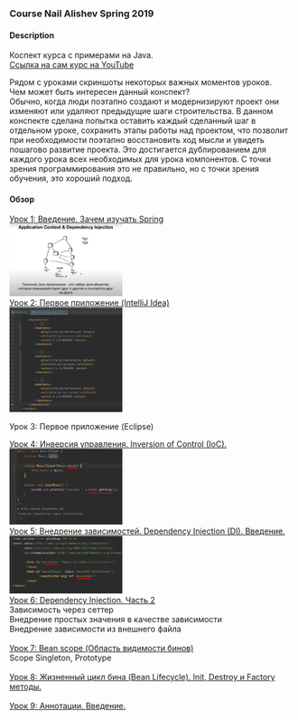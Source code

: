 ### Course Nail Alishev Spring 2019


#### Description
Коспект курса с примерами на Java. <br>
<a href="https://www.youtube.com/watch?v=5ePo08sqcpk&list=PLAma_mKffTOR5o0WNHnY0mTjKxnCgSXrZ">
Ссылка на сам курс на YouTube</a><br>

Рядом с уроками скриншоты некоторых важных моментов уроков.<br>
Чем может быть интересен данный конспект?<br>
Обычно, когда люди поэтапно создают и модернизируют проект они 
изменяют или удаляют предыдущие шаги строительства. В данном конспекте 
сделана попытка оставить каждый сделанный шаг в отдельном уроке, 
сохранить этапы работы над проектом, что позволит при необходимости 
поэтапно восстановить ход мысли и увидеть пошагово развитие проекта.
Это достигается дублированием для каждого урока всех необходимых для урока
компонентов.
С точки зрения программирования это не правильно, но с точки зрения обучения,
это хороший подход.

#### Обзор
<!--- Урок 1 -->
<a href="/src/main/java/lesson01">
Урок 1: Введение. Зачем изучать Spring</a><br>
<img src="/src/main/java/lesson01/typicalAppJava.png" width="200"><br>

<!--- Урок 2 -->
<a href="/src/main/java/lesson02">
Урок 2: Первое приложение (IntelliJ Idea)</a><br>
<img src="/src/main/java/lesson02/dependency.png" width="200"><br>

<!--- Урок 3 -->
Урок 3: Первое приложение (Eclipse)<br>

<!--- Урок 4 -->
<a href="/src/main/java/lesson04">
Урок 4: Инверсия управления. Inversion of Control (IoC).</a><br>
<img src="/src/main/java/lesson04/IoC.png" width="200"><br>

<!--- Урок 5 -->
<a href="/src/main/java/lesson05">
Урок 5: Внедрение зависимостей. Dependency Injection (DI). Введение.</a><br>
<img src="/src/main/java/lesson05/diBean.png" width="200"><br>

<!--- Урок 6 -->
<a href="/src/main/java/lesson06">
Урок 6: Dependency Injection. Часть 2</a><br>
Зависимость через сеттер <br>
Внедрение простых значения в качестве зависимости <br>
Внедрение зависимости из внешнего файла <br><br>

<!--- Урок 7 -->
<a href="/src/main/java/lesson07">
Урок 7: Bean scope (Область видимости бинов)</a><br>
Scope Singleton, Prototype<br><br> 

<!--- Урок 8 -->
<a href="/src/main/java/lesson08">
Урок 8: Жизненный цикл бина (Bean Lifecycle). 
Init, Destroy и Factory методы.</a><br><br>

<!--- Урок 9 -->
<a href="/src/main/java/lesson09">
Урок 9: Аннотации. Введение.</a><br>